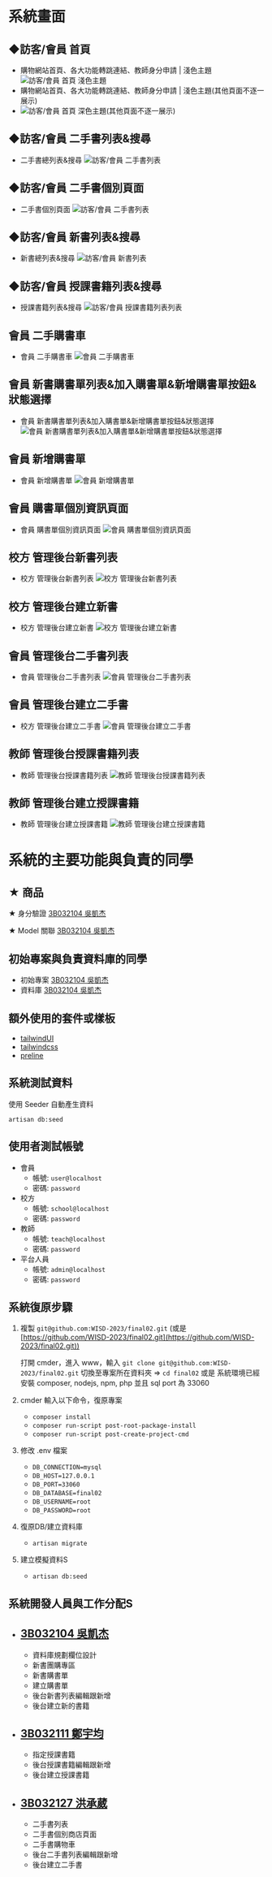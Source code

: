 # 系統畫面

## ◆訪客/會員 首頁
- 購物網站首頁、各大功能轉跳連結、教師身分申請 | 淺色主題
  ![訪客/會員 首頁 淺色主題](https://cdn.discordapp.com/attachments/1166624939646926908/1194345066542661744/image.png?ex=65b00385&is=659d8e85&hm=8cee56e918802495fd649aa9d81f59822f8cac9c6cc0014c62f1ac142ef26005&)
- 購物網站首頁、各大功能轉跳連結、教師身分申請 | 淺色主題(其他頁面不逐一展示)
- ![訪客/會員 首頁 深色主題(其他頁面不逐一展示)](https://cdn.discordapp.com/attachments/1166624939646926908/1194353673858457600/image.png?ex=65b00b89&is=659d9689&hm=714c3c5b9965fb1a10ffb26ee42041fcc34e3edff9b24335e574b9ec544985ad&)

## ◆訪客/會員 二手書列表&搜尋
- 二手書總列表&搜尋
  ![訪客/會員 二手書列表](https://cdn.discordapp.com/attachments/1166624939646926908/1194346412238971012/image.png?ex=65b004c6&is=659d8fc6&hm=16cc2d2295a9313ba3f1e456161a9e4f6405173407df002f9be463b28600c9be&)

## ◆訪客/會員 二手書個別頁面
- 二手書個別頁面
  ![訪客/會員 二手書列表](https://cdn.discordapp.com/attachments/1166624939646926908/1194346453955518576/image.png?ex=65b004d0&is=659d8fd0&hm=0758a1896a41879e8e46bd4f7f8c5d0325bbf0712faa1ff8ab2041ae2583d0da&)

## ◆訪客/會員 新書列表&搜尋
- 新書總列表&搜尋
  ![訪客/會員 新書列表](https://cdn.discordapp.com/attachments/1166624939646926908/1194347046635847750/image.png?ex=65b0055d&is=659d905d&hm=50261af7f9eb2c034ef34eb908d87c735535013e01b99e9d3ef69dc06389c59a&)

## ◆訪客/會員 授課書籍列表&搜尋
- 授課書籍列表&搜尋
  ![訪客/會員 授課書籍列表列表](https://cdn.discordapp.com/attachments/1166624939646926908/1194347321647960084/image.png?ex=65b0059f&is=659d909f&hm=6f544513d90ef6a5819276f6fef7f95c3238263a3e2206744e8e11a314b6abd8&)

## 會員 二手購書車
-  會員 二手購書車
   ![會員 二手購書車](https://cdn.discordapp.com/attachments/1166624939646926908/1194357423666888774/image.png?ex=65b00f07&is=659d9a07&hm=2fdd5ef7a0cfe156a8d224769cc5276ead7d596f2ae29bbb22b724e350666903&)

## 會員 新書購書單列表&加入購書單&新增購書單按鈕&狀態選擇
-  會員 新書購書單列表&加入購書單&新增購書單按鈕&狀態選擇
  ![會員 新書購書單列表&加入購書單&新增購書單按鈕&狀態選擇](https://cdn.discordapp.com/attachments/1166624939646926908/1194348086173110363/image.png?ex=65b00655&is=659d9155&hm=600864e74e0ec6ad1a5b1df27461d7790d7a07a4136be9695a6bd2c931d44d22&)

## 會員 新增購書單
-  會員 新增購書單
   ![會員 新增購書單](https://cdn.discordapp.com/attachments/1166624939646926908/1194348654731997265/image.png?ex=65b006dd&is=659d91dd&hm=58613846d4c8fe16d9ffc09da970fa13f52eebcd0c013477372f8ce588cedb14&)

## 會員 購書單個別資訊頁面
-  會員 購書單個別資訊頁面
   ![會員 購書單個別資訊頁面](https://cdn.discordapp.com/attachments/1166624939646926908/1194349079044558888/image.png?ex=65b00742&is=659d9242&hm=235a866a03f21340f2d3f2cc1bf4c877a2c4f0263725ba4ec661e31d70c95a3f&)

## 校方 管理後台新書列表
-  校方 管理後台新書列表
   ![校方 管理後台新書列表](https://cdn.discordapp.com/attachments/1166624939646926908/1194350835694579772/image.png?ex=65b008e5&is=659d93e5&hm=e39e4ce3ea21eacf7a68ccfb005901e44d0911ce044878011853835415a8959d&)

## 校方 管理後台建立新書
-  校方 管理後台建立新書
   ![校方 管理後台建立新書](https://cdn.discordapp.com/attachments/1166624939646926908/1194350894389657731/image.png?ex=65b008f3&is=659d93f3&hm=c66407d33ff012c16e014bede90c631c7c3cbbee3b1da30e8b57419e89c684d2&)

## 會員 管理後台二手書列表
-  會員 管理後台二手書列表
   ![會員 管理後台二手書列表](https://cdn.discordapp.com/attachments/1166624939646926908/1194350939105153064/image.png?ex=65b008fd&is=659d93fd&hm=bfa595078e33c2621290d7ea047f236a929fc22b0e9b00253f55d2f8e89c0d1c&)

## 會員 管理後台建立二手書
-  校方 管理後台建立二手書
   ![會員 管理後台建立二手書](https://cdn.discordapp.com/attachments/1166624939646926908/1194351012631302227/image.png?ex=65b0090f&is=659d940f&hm=30ca8080938a7f187b1d03806f4718806dded893582f1165cd2b5afc40401087&)

## 教師 管理後台授課書籍列表
-  教師 管理後台授課書籍列表
   ![教師 管理後台授課書籍列表](https://media.discordapp.net/attachments/1166624939646926908/1194351050463924355/image.png?ex=65b00918&is=659d9418&hm=fbadd4ae695a29af69a6997fc49d4b0114a08c4013c788bdd72cffd863ac5786&=&format=webp&quality=lossless&width=1387&height=670)

## 教師 管理後台建立授課書籍
-  教師 管理後台建立授課書籍
   ![教師 管理後台建立授課書籍](#)


# 系統的主要功能與負責的同學
★ 商品
- 











★ 身分驗證 [3B032104 吳凱杰](https://github.com/3B032104)

★ Model 關聯 [3B032104 吳凱杰](https://github.com/3B032104)

## 初始專案與負責資料庫的同學
- 初始專案 [3B032104 吳凱杰](https://github.com/3B032104)
- 資料庫 [3B032104 吳凱杰](https://github.com/3B032104)

## 額外使用的套件或樣板
- [tailwindUI](https://tailwindui.com/?ref=top)
- [tailwindcss](https://tailwindcss.com/)
- [preline](https://preline.co/docs/index.html)

## 系統測試資料
使用 Seeder 自動產生資料
```
artisan db:seed
```

## 使用者測試帳號
- 會員
    - 帳號: `user@localhost`
    - 密碼: `password`
- 校方
    - 帳號: `school@localhost`
    - 密碼: `password`
- 教師
    - 帳號: `teach@localhost`
    - 密碼: `password`
- 平台人員
    - 帳號: `admin@localhost`
    - 密碼: `password`

## 系統復原步驟
1. 複製 ``git@github.com:WISD-2023/final02.git`` (或是[https://github.com/WISD-2023/final02.git](https://github.com/WISD-2023/final02.git))

   打開 cmder，進入 www，輸入 `git clone git@github.com:WISD-2023/final02.git` 切換至專案所在資料夾 => `cd final02` 或是 系統環境已經安裝 composer, nodejs, npm, php 並且 sql port 為 33060
2. cmder 輸入以下命令，復原專案
    - `composer install`
    - `composer run-script post-root-package-install`
    - `composer run-script post-create-project-cmd`
3. 修改 .env 檔案
    - `DB_CONNECTION=mysql`
    - `DB_HOST=127.0.0.1`
    - `DB_PORT=33060`
    - `DB_DATABASE=final02`
    - `DB_USERNAME=root`
    - `DB_PASSWORD=root`
4. 復原DB/建立資料庫
    - `artisan migrate`
5. 建立模擬資料S
    - `artisan db:seed`

## 系統開發人員與工作分配S

- [3B032104 吳凱杰](https://github.com/3B032104)
  -
  - 資料庫規劃欄位設計
  - 新書團購專區
  - 新書購書單
  - 建立購書單
  - 後台新書列表編輯跟新增
  - 後台建立新的書籍

- [3B032111 鄭宇均](https://github.com/3B032114)
  -
  - 指定授課書籍
  - 後台授課書籍編輯跟新增
  - 後台建立授課書籍
  
- [3B032127 洪承葳](https://github.com/3B032127)
  -
  - 二手書列表
  - 二手書個別商店頁面
  - 二手書購物車
  - 後台二手書列表編輯跟新增
  - 後台建立二手書

